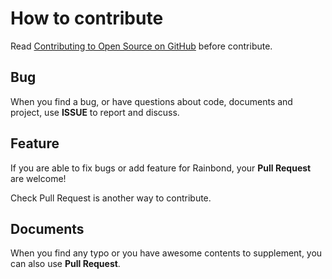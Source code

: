 
# How to contribute

Read [Contributing to Open Source on GitHub](https://guides.github.com/activities/contributing-to-open-source/) before contribute.

## Bug

When you find a bug, or have questions about code, documents and project, use **ISSUE** to report and discuss.

## Feature

If you are able to fix bugs or add feature for Rainbond, your **Pull Request** are welcome!

Check Pull Request is another way to contribute.

## Documents

When you find any typo or you have awesome contents to supplement, you can also use **Pull Request**.
